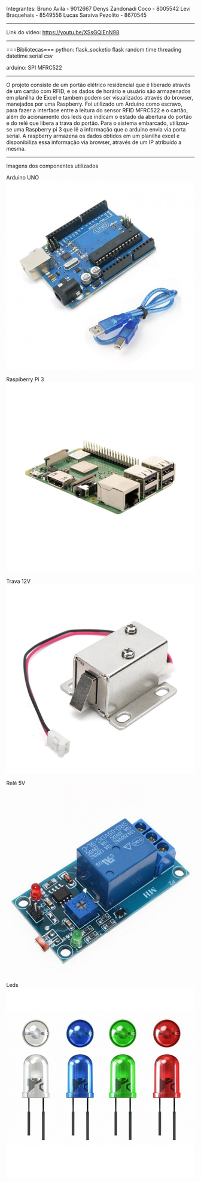 Integrantes:
Bruno Avila - 9012667
Denys Zandonadi Coco - 8005542
Levi Braquehais - 8549556
Lucas Saraiva Pezolito - 8670545

*****************************

Link do video: https://youtu.be/XSsGQIEnN98

*****************************

===Bibliotecas===
python:
flask_socketio
flask
random
time
threading
datetime
serial 
csv

arduino:
SPI
MFRC522

*****************************

O projeto consiste de um portão elétrico residencial que é liberado através de um cartão com RFID, e os dados de horário e usuário são armazenados em planilha de Excel e tambem podem ser visualizados através do browser, manejados por uma Raspberry.
Foi utilizado um Arduino como escravo, para fazer a interface entre a leitura do sensor RFID MFRC522 e o cartão, além do acionamento dos leds que indicam o estado da abertura do portão e do relé que libera a trava do portão.
Para o sistema embarcado, utilizou-se uma Raspberry pi 3 que lê a informação que o arduino envia via porta serial. A raspberry armazena os dados obtidos em um planilha excel e disponibiliza essa informação via browser, através de um IP atribuído a mesma.

*****************************

Imagens dos componentes utilizados

Arduino UNO
![alt text](https://github.com/brunoavila100/Porta_Cartao_EMBARCADOS/blob/master/fotos/uno_cabo.jpg)

Raspiberry Pi 3
![alt text](https://github.com/brunoavila100/Porta_Cartao_EMBARCADOS/blob/master/fotos/rpi3.jpg)

Trava 12V
![alt text](https://github.com/brunoavila100/Porta_Cartao_EMBARCADOS/blob/master/fotos/trava-12v.jpg)

Relé 5V
![alt text](https://github.com/brunoavila100/Porta_Cartao_EMBARCADOS/blob/master/fotos/LDR-com-rele-5v.jpg)

Leds
![alt text](https://github.com/brunoavila100/Porta_Cartao_EMBARCADOS/blob/master/fotos/led.jpg)
